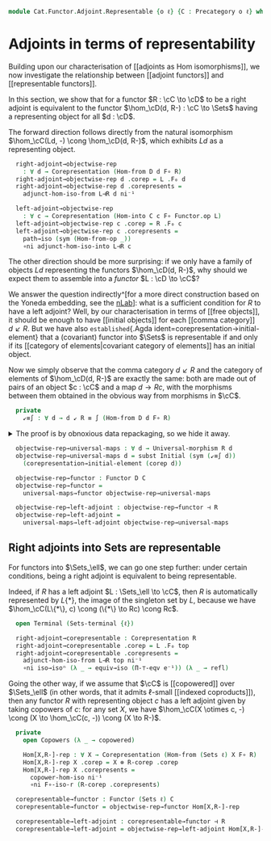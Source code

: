 <!--
```agda
open import Cat.Instances.Elements.Covariant
open import Cat.Diagram.Coproduct.Copower
open import Cat.Diagram.Coproduct.Indexed
open import Cat.Functor.Hom.Representable
open import Cat.Functor.Equivalence.Path
open import Cat.Instances.Sets.Complete
open import Cat.Functor.Adjoint.Hom
open import Cat.Functor.Equivalence
open import Cat.Functor.Hom.Duality
open import Cat.Instances.Functor
open import Cat.Diagram.Terminal
open import Cat.Diagram.Initial
open import Cat.Functor.Adjoint
open import Cat.Instances.Comma
open import Cat.Instances.Sets
open import Cat.Functor.Hom
open import Cat.Prelude

import Cat.Reasoning

open Corepresentation
open Representation
open Functor
```
-->

```agda
module Cat.Functor.Adjoint.Representable {o ℓ} {C : Precategory o ℓ} where
```

# Adjoints in terms of representability

Building upon our characterisation of [[adjoints as Hom isomorphisms]], we now
investigate the relationship between [[adjoint functors]] and [[representable
functors]].

In this section, we show that for a functor $R : \cC \to \cD$ to be a right adjoint
is equivalent to the functor $\hom_\cD(d, R-) : \cC \to \Sets$ having a representing
object for all $d : \cD$.

The forward direction follows directly from the natural isomorphism $\hom_\cC(Ld, -)
\cong \hom_\cD(d, R-)$, which exhibits $Ld$ as a representing object.

<!--
```agda
module _ {o'} {D : Precategory o' ℓ}
  {L : Functor D C} {R : Functor C D} (L⊣R : L ⊣ R)
  where
```
-->

```agda
  right-adjoint→objectwise-rep
    : ∀ d → Corepresentation (Hom-from D d F∘ R)
  right-adjoint→objectwise-rep d .corep = L .F₀ d
  right-adjoint→objectwise-rep d .corepresents =
    adjunct-hom-iso-from L⊣R d ni⁻¹

  left-adjoint→objectwise-rep
    : ∀ c → Corepresentation (Hom-into C c F∘ Functor.op L)
  left-adjoint→objectwise-rep c .corep = R .F₀ c
  left-adjoint→objectwise-rep c .corepresents =
    path→iso (sym (Hom-from-op _))
    ∘ni adjunct-hom-iso-into L⊣R c
```

The other direction should be more surprising: if we only have a family of objects
$Ld$ representing the functors $\hom_\cD(d, R-)$, why should we expect them to
assemble into a *functor* $L : \cD \to \cC$?

We answer the question indirectly^[for a more direct construction based on the Yoneda
embedding, see the [nLab](https://ncatlab.org/nlab/show/adjoint+functor#AdjointFunctorFromObjectwiseRepresentingObject)]:
what is a sufficient condition for $R$ to have a left adjoint?
Well, by our characterisation in terms of [[free objects]], it should be
enough to have [[initial objects]] for each [[comma category]] $d \swarrow R$.
But we have also `established`{.Agda ident=corepresentation→initial-element}
that a (covariant) functor into $\Sets$ is representable if and only if its
[[category of elements|covariant category of elements]] has an initial object.

Now we simply observe that the comma category $d \swarrow R$ and the category of
elements of $\hom_\cD(d, R-)$ are exactly the same: both are made out of pairs of
an object $c : \cC$ and a map $d \to Rc$, with the morphisms between them obtained
in the obvious way from morphisms in $\cC$.

<!--
```agda
module _ {o'} {D : Precategory o' ℓ}
  {R : Functor C D}
  (corep : ∀ d → Corepresentation (Hom-from D d F∘ R))
  where

  private
    module D = Cat.Reasoning D
```
-->

```agda
  private
    ↙≡∫ : ∀ d → d ↙ R ≡ ∫ (Hom-from D d F∘ R)
```

<details>
<summary>The proof is by obnoxious data repackaging, so we hide it away.</summary>

```agda
    ↙≡∫ d = Precategory-path F F-is-precat-iso where
      open is-precat-iso

      F : Functor (d ↙ R) (∫ (Hom-from D d F∘ R))
      F .F₀ m = elem (m .↓Obj.y) (m .↓Obj.map)
      F .F₁ f = elem-hom (f .↓Hom.β) (sym (f .↓Hom.sq) ∙ D.idr _)
      F .F-id = ext refl
      F .F-∘ f g = ext refl

      F-is-precat-iso : is-precat-iso F
      F-is-precat-iso .has-is-iso = is-iso→is-equiv is where
        is : is-iso (F .F₀)
        is .is-iso.inv e = ↓obj (e .Element.section)
        is .is-iso.rinv e = refl
        is .is-iso.linv o = ↓Obj-path _ _ refl refl refl
      F-is-precat-iso .has-is-ff = is-iso→is-equiv is where
        is : is-iso (F .F₁)
        is .is-iso.inv h = ↓hom (D.idr _ ∙ sym (h .Element-hom.commute))
        is .is-iso.rinv h = ext refl
        is .is-iso.linv h = ↓Hom-path _ _ refl refl
```
</details>

```agda
  objectwise-rep→universal-maps : ∀ d → Universal-morphism R d
  objectwise-rep→universal-maps d = subst Initial (sym (↙≡∫ d))
    (corepresentation→initial-element (corep d))

  objectwise-rep→functor : Functor D C
  objectwise-rep→functor =
    universal-maps→functor objectwise-rep→universal-maps

  objectwise-rep→left-adjoint : objectwise-rep→functor ⊣ R
  objectwise-rep→left-adjoint =
    universal-maps→left-adjoint objectwise-rep→universal-maps
```

## Right adjoints into Sets are representable

For functors into $\Sets_\ell$, we can go one step further: under certain conditions,
being a right adjoint is equivalent to being representable.

Indeed, if $R$ has a left adjoint $L : \Sets_\ell \to \cC$, then $R$ is automatically
represented by $L\{*\}$, the image of the singleton set by $L$, because we have
$\hom_\cC(L\{*\}, c) \cong (\{*\} \to Rc) \cong Rc$.

<!--
```agda
module _
  {R : Functor C (Sets ℓ)} {L : Functor (Sets ℓ) C} (L⊣R : L ⊣ R)
  where
```
-->

```agda
  open Terminal (Sets-terminal {ℓ})

  right-adjoint→corepresentable : Corepresentation R
  right-adjoint→corepresentable .corep = L .F₀ top
  right-adjoint→corepresentable .corepresents =
    adjunct-hom-iso-from L⊣R top ni⁻¹
    ∘ni iso→isoⁿ (λ _ → equiv→iso (Π-⊤-eqv e⁻¹)) (λ _ → refl)
```

Going the other way, if we assume that $\cC$ is [[copowered]] over $\Sets_\ell$
(in other words, that it admits $\ell$-small [[indexed coproducts]]), then any
functor $R$ with representing object $c$ has a left adjoint given by taking copowers
of $c$: for any set $X$, we have $\hom_\cC(X \otimes c, -) \cong
(X \to \hom_\cC(c, -)) \cong (X \to R-)$.

<!--
```agda
module _
  (copowered : has-indexed-coproducts C ℓ)
  {R : Functor C (Sets ℓ)} (R-corep : Corepresentation R)
  where
```
-->

```agda
  private
    open Copowers (λ _ → copowered)

    Hom[X,R-]-rep : ∀ X → Corepresentation (Hom-from (Sets ℓ) X F∘ R)
    Hom[X,R-]-rep X .corep = X ⊗ R-corep .corep
    Hom[X,R-]-rep X .corepresents =
      copower-hom-iso ni⁻¹
      ∘ni F∘-iso-r (R-corep .corepresents)

  corepresentable→functor : Functor (Sets ℓ) C
  corepresentable→functor = objectwise-rep→functor Hom[X,R-]-rep

  corepresentable→left-adjoint : corepresentable→functor ⊣ R
  corepresentable→left-adjoint = objectwise-rep→left-adjoint Hom[X,R-]-rep
```
